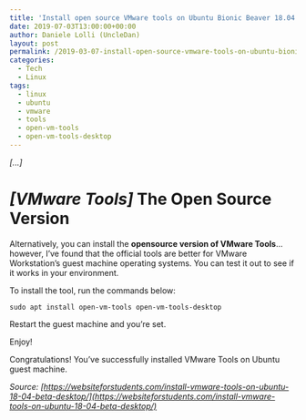 ```yaml
---
title: 'Install open source VMware tools on Ubuntu Bionic Beaver 18.04 LTS'
date: 2019-07-03T13:00:00+00:00
author: Daniele Lolli (UncleDan)
layout: post
permalink: /2019-03-07-install-open-source-vmware-tools-on-ubuntu-bionic-beaver-18-04-lts.html
categories:
  - Tech
  - Linux
tags:
  - linux
  - ubuntu
  - vmware
  - tools
  - open-vm-tools
  - open-vm-tools-desktop
---
```

*[...]*
# *[VMware Tools]* The Open Source Version
Alternatively, you can install the **opensource version of VMware Tools**... however, I’ve found that the official tools are better for VMware Workstation’s guest machine operating systems. You can test it out to see if it works in your environment.

To install the tool, run the commands below:

`sudo apt install open-vm-tools open-vm-tools-desktop`

Restart the guest machine and you’re set.

Enjoy!

Congratulations! You’ve successfully installed VMware Tools on Ubuntu guest machine.

*Source: [https://websiteforstudents.com/install-vmware-tools-on-ubuntu-18-04-beta-desktop/](https://websiteforstudents.com/install-vmware-tools-on-ubuntu-18-04-beta-desktop/)*
